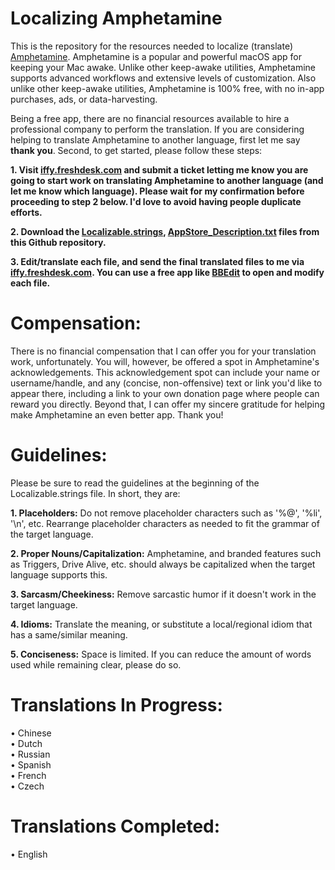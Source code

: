 # Localizing Amphetamine
This is the repository for the resources needed to localize (translate) [Amphetamine](https://apps.apple.com/app/amphetamine/id937984704?mt=12). Amphetamine is a popular and powerful macOS app for keeping your Mac awake. Unlike other keep-awake utilities, Amphetamine supports advanced workflows and extensive levels of customization. Also unlike other keep-awake utilities, Amphetamine is 100% free, with no in-app purchases, ads, or data-harvesting.

Being a free app, there are no financial resources available to hire a professional company to perform the translation. If you are considering helping to translate Amphetamine to another language, first let me say <b>thank you</b>. Second, to get started, please follow these steps:

<b>1. Visit [iffy.freshdesk.com](https://iffy.freshdesk.com/support/tickets/new) and submit a ticket letting me know you are going to start work on translating Amphetamine to another language (and let me know which language). Please wait for my confirmation before proceeding to step 2 below. I'd love to avoid having people duplicate efforts.</b>

<b>2. Download the [Localizable.strings](https://github.com/x74353/Amphetamine_Localization/raw/master/Localizable.strings), [AppStore_Description.txt](https://github.com/x74353/Amphetamine_Localization/raw/master/AppStore_Description.txt) files from this Github repository.</b>

<b>3. Edit/translate each file, and send the final translated files to me via [iffy.freshdesk.com](https://iffy.freshdesk.com/support/tickets/new). You can use a free app like [BBEdit](https://apps.apple.com/app/bbedit/id404009241?mt=12) to open and modify each file.</b>

# Compensation:
There is no financial compensation that I can offer you for your translation work, unfortunately. You will, however, be offered a spot in Amphetamine's acknowledgements. This acknowledgement spot can include your name or username/handle, and any (concise, non-offensive) text or link you'd like to appear there, including a link to your own donation page where people can reward you directly. Beyond that, I can offer my sincere gratitude for helping make Amphetamine an even better app. Thank you! 

# Guidelines:
Please be sure to read the guidelines at the beginning of the Localizable.strings file. In short, they are:

<b>1. Placeholders:</b> Do not remove placeholder characters such as '%@', '%li', '\n', etc. Rearrange placeholder characters as needed to fit the grammar of the target language.

<b>2. Proper Nouns/Capitalization:</b> Amphetamine, and branded features such as Triggers, Drive Alive, etc. should always be capitalized when the target language supports this.

<b>3. Sarcasm/Cheekiness:</b> Remove sarcastic humor if it doesn't work in the target language.

<b>4. Idioms:</b> Translate the meaning, or substitute a local/regional idiom that has a same/similar meaning.

<b>5. Conciseness:</b> Space is limited. If you can reduce the amount of words used while remaining clear, please do so.


# Translations In Progress:
• Chinese<BR>
• Dutch<BR>
• Russian<BR>
• Spanish<BR>
• French<BR>
• Czech<BR>

# Translations Completed:
• English
